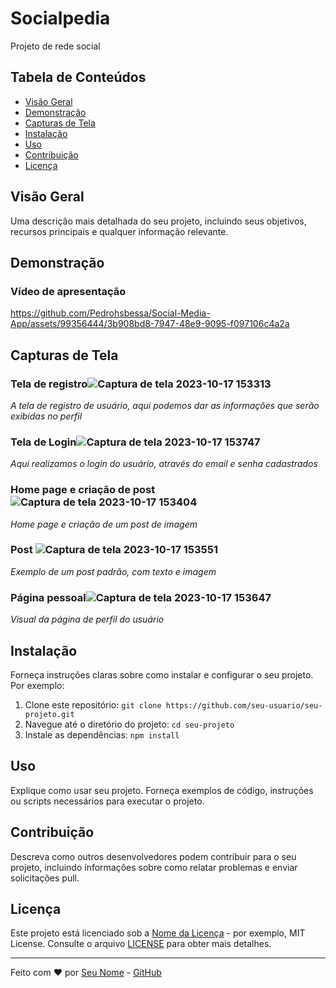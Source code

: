 # Socialpedia

Projeto de rede social 

## Tabela de Conteúdos

- [Visão Geral](#visão-geral)
- [Demonstração](#demonstração)
- [Capturas de Tela](#capturas-de-tela)
- [Instalação](#instalação)
- [Uso](#uso)
- [Contribuição](#contribuição)
- [Licença](#licença)

## Visão Geral

Uma descrição mais detalhada do seu projeto, incluindo seus objetivos, recursos principais e qualquer informação relevante.

## Demonstração
### Vídeo de apresentação



https://github.com/Pedrohsbessa/Social-Media-App/assets/99356444/3b908bd8-7947-48e9-9095-f097106c4a2a



## Capturas de Tela

### Tela de registro![Captura de tela 2023-10-17 153313](https://github.com/Pedrohsbessa/Social-Media-App/assets/99356444/9b4ec82d-6030-4d3e-ad1b-2058f76e9bb8)

*A tela de registro de usuário, aqui podemos dar as informações que serão exibidas no perfil*

### Tela de Login![Captura de tela 2023-10-17 153747](https://github.com/Pedrohsbessa/Social-Media-App/assets/99356444/0458047b-cad1-4cc1-bc70-f633927a3e21)

*Aqui realizamos o login do usuário, através do email e senha cadastrados*

### Home page e criação de post![Captura de tela 2023-10-17 153404](https://github.com/Pedrohsbessa/Social-Media-App/assets/99356444/5128747e-fa66-46ca-889f-1519cbe7f8d2)

*Home page e criação de um post de imagem*

### Post ![Captura de tela 2023-10-17 153551](https://github.com/Pedrohsbessa/Social-Media-App/assets/99356444/d89fec55-d2ae-47b7-8e36-5b7f5a0d392b)

*Exemplo de um post padrão, com texto e imagem*

### Página pessoal![Captura de tela 2023-10-17 153647](https://github.com/Pedrohsbessa/Social-Media-App/assets/99356444/27725e47-934a-49a0-bf4e-fa4652be01e5)

*Visual da página de perfil do usuário*

## Instalação

Forneça instruções claras sobre como instalar e configurar o seu projeto. Por exemplo:

1. Clone este repositório: `git clone https://github.com/seu-usuario/seu-projeto.git`
2. Navegue até o diretório do projeto: `cd seu-projeto`
3. Instale as dependências: `npm install`

## Uso

Explique como usar seu projeto. Forneça exemplos de código, instruções ou scripts necessários para executar o projeto.

## Contribuição

Descreva como outros desenvolvedores podem contribuir para o seu projeto, incluindo informações sobre como relatar problemas e enviar solicitações pull.

## Licença

Este projeto está licenciado sob a [Nome da Licença](link-para-a-licença) - por exemplo, MIT License. Consulte o arquivo [LICENSE](LICENSE) para obter mais detalhes.

---

Feito com ❤️ por [Seu Nome](link-do-seu-site) - [GitHub](link-do-seu-github)
